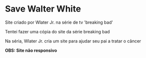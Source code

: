 <h1>Save Walter White</h1>

<p>Site criado por Wlater Jr. na série de tv 'breaking bad' </p>

<p>Tentei fazer uma cópia do site da série breaking bad </p>

<p>Na séria, Wlater Jr. cria um site para ajudar seu pai a tratar o câncer</p>

<b>OBS: Site não responsivo</b>
